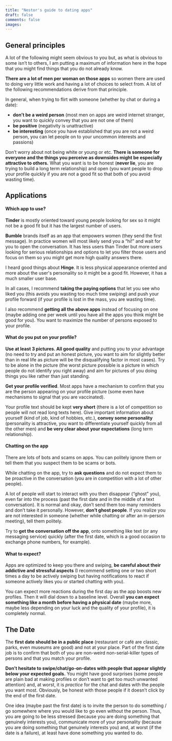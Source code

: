 ```yaml
---
title: "Nestor's guide to dating apps"
draft: false
comments: false
images:
---
```


## General principles

A lot of the following might seem obvious to you but, as what is obvious to some isn’t to others, I am putting a maximum of information here in the hope that you might find things that you do not already know.

**There are a lot of men per woman on those apps** so women there are used to doing very little work and having a lot of choices to select from. A lot of the following recommendations derive from that principle.

In general, when trying to flirt with someone (whether by chat or during a date):
- **don’t be a weird person** (most men on apps are weird internet stranger, you want to quickly convey that you are not one of them)
- **be positive** (negativity is unattractive)
- **be interesting** (once you have established that you are not a weird person, you can let people on to your uncommon interests and passions)

Don’t worry about not being white or young or etc. **There is someone for everyone and the things you perceive as downsides might be especially attractive to others.** What you want is to be honest (**never lie**, you are trying to build a long term relationship) and open (you want people to drop your profile quickly if you are not a good fit so that both of you avoid wasting time).

## Applications

#### Which app to use?

**Tinder** is mostly oriented toward young people looking for sex so it might not be a good fit but it has the largest number of users.

**Bumble** brands itself as an app that empowers women (they send the first message). In practice women will most likely send you a “hi!” and wait for you to open the conversation. It has less users than Tinder but more users looking for serious relationships and options to let you filter those users and focus on them so you might get more high quality answers there.

I heard good things about **Hinge**. It is less physical appearance oriented and more about the user's personality so it might be a good fit. However, it has a much smaller user base.

In all cases, I recommend **taking the paying options** that let you see who liked you (this avoids you wasting too much time swiping) and push your profile forward (if your profile is lost in the mass, you are wasting time).

I also recommend **getting all the above apps** instead of focusing on one (maybe adding one per week until you have all the apps you think might be good for you). You want to maximize the number of persons exposed to your profile.

#### What do you put on your profile?

**Use at least 3 pictures. All good quality** and putting you to your advantage (no need to try and put an honest picture, you want to aim for slightly better than in real life as picture will be the disqualifying factor in most cases). Try to be alone in the picture (the worst picture possible is a picture in which people do not identify you right away) and aim for pictures of you doing things you like rather than just standing.

**Get your profile verified**. Most apps have a mechanism to confirm that you are the person appearing on your profile picture (some even have mechanisms to signal that you are vaccinated).

Your profile text should be kept **very short** (there is a lot of competition so people will not read long texts here). Give important information about yourself (kind of job, kind of hobbies, etc.), **convey some personality** (personality is attractive, you want to differentiate yourself quickly from all the other men) and **be very clear about your expectations** (long term relationship).

#### Chatting on the app

There are lots of bots and scams on apps. You can politely ignore them or tell them that you suspect them to be scams or bots.

While chatting on the app, try to **ask questions** and do not expect them to be proactive in the conversation (you are in competition with a lot of other people).

A lot of people will start to interact with you then disappear (“ghost” you), even far into the process (past the first date and in the middle of a text conversation). It is normal and okay, don’t send them too many reminders and don’t take it personally. However, **don’t ghost people**. If you realize you are not interested in someone (whether while chatting or after an in-person meeting), tell them politely.

Try to **get the conversation off the app**, onto something like text (or any messaging service) quickly (after the first date, which is a good occasion to exchange phone numbers, for example).

#### What to expect?

Apps are optimized to keep you there and swiping, **be careful about their addictive and stressful aspects** (I recommend setting one or two short times a day to be actively swiping but having notifications to react if someone actively likes you or started chatting with you).

You can expect more reactions during the first day as the app boosts new profiles. Then it will dial down to a baseline level. Overall **you can expect something like a month before having a physical date** (maybe more, maybe less depending on your luck and the quality of your profile), it is completely normal.

## The Date

The **first date should be in a public place** (restaurant or café are classic, parks, even museums are good) and not at your place. Part of the first date job is to confirm that both of you are non-weird non-serial-killer types of persons and that you match your profile.

**Don’t hesitate to swipe/chat/go-on-dates with people that appear slightly below your expected goals.** You might have good surprises (some people are plain bad at making profiles or don’t want to get too much unwanted attention) and, at worst, it is *practice* for the chat and dates with the people you want most. Obviously, be honest with those people if it doesn’t click by the end of the first date.

One idea (maybe past the first date) is to invite the person to do something / go somewhere where you would like to go even without the person. Thus, you are going to be less stressed (because you are doing something that genuinely interests you), communicate more of your personality (because you are doing something that genuinely interests you) and, at worst (if the date is a failure), at least have done something you wanted to do.
